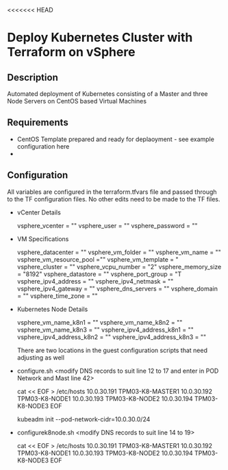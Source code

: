 <<<<<<< HEAD
# Deploy Kubernetes Cluster with Terraform on vSphere 

## Description
Automated deployment of Kubernetes consisting of a Master and three Node Servers on CentOS based Virtual Machines

## Requirements
 - CentOS Template prepared and ready for deplaoyment - see example configuration here
 - 

## Configuration
All variables are configured in the terraform.tfvars file and passed through to the TF configuration files. No other edits need to be made to the TF files. 

- vCenter Details

    vsphere_vcenter = ""
    vsphere_user = ""
    vsphere_password = ""

- VM Specifications

    vsphere_datacenter = ""
    vsphere_vm_folder = ""
    vsphere_vm_name = "" <This will be your master>
    vsphere_vm_resource_pool =""
    vsphere_vm_template = "
    vsphere_cluster = ""
    vsphere_vcpu_number = "2" <Reccomended>
    vsphere_memory_size = "8192" <Reccomended>
    vsphere_datastore = ""
    vsphere_port_group = "T
    vsphere_ipv4_address = ""
    vsphere_ipv4_netmask = ""
    vsphere_ipv4_gateway = ""
    vsphere_dns_servers = ""
    vsphere_domain = ""
    vsphere_time_zone = ""

 - Kubernetes Node Details

    vsphere_vm_name_k8n1 = ""
    vsphere_vm_name_k8n2 = ""
    vsphere_vm_name_k8n3 = ""
    vsphere_ipv4_address_k8n1 = ""
    vsphere_ipv4_address_k8n2 = ""
    vsphere_ipv4_address_k8n3 = ""

    There are two locations in the guest configuration scripts that need adjusting as well

  - configure.sh <modify DNS records to suit line 12 to 17 and enter in POD Network and Mast line 42>

    cat << EOF > /etc/hosts
    10.0.30.191 TPM03-K8-MASTER1
    10.0.30.192 TPM03-K8-NODE1
    10.0.30.193 TPM03-K8-NODE2
    10.0.30.194 TPM03-K8-NODE3
    EOF

    kubeadm init --pod-network-cidr=10.0.30.0/24

  - configurek8node.sh <modify DNS records to suit line 14 to 19>

    cat << EOF > /etc/hosts
    10.0.30.191 TPM03-K8-MASTER1
    10.0.30.192 TPM03-K8-NODE1
    10.0.30.193 TPM03-K8-NODE2
    10.0.30.194 TPM03-K8-NODE3
    EOF
